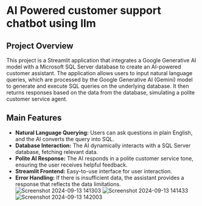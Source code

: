 # AI Powered customer support chatbot using llm

## Project Overview
This project is a Streamlit application that integrates a Google Generative AI model with a Microsoft SQL Server database to create an AI-powered customer assistant. The application allows users to input natural language queries, which are processed by the Google Generative AI (Gemini) model to generate and execute SQL queries on the underlying database. It then returns responses based on the data from the database, simulating a polite customer service agent.

## Main Features
- <b>Natural Language Querying:</b> Users can ask questions in plain English, and the AI converts the query into SQL.
- <b>Database Interaction:</b> The AI dynamically interacts with a SQL Server database, fetching relevant data.
- <b>Polite AI Response:</b> The AI responds in a polite customer service tone, ensuring the user receives helpful feedback.
- <b>Streamlit Frontend:</b> Easy-to-use interface for user interaction.
- <b>Error Handling:</b> If there is insufficient data, the assistant provides a response that reflects the data limitations.
![Screenshot 2024-09-13 141303](https://github.com/user-attachments/assets/5adcf90c-a525-4038-8ed4-be6666d3d99b)
![Screenshot 2024-09-13 141433](https://github.com/user-attachments/assets/ef00a496-0b53-498d-b084-7d97c0fbf814)
![Screenshot 2024-09-13 142003](https://github.com/user-attachments/assets/3659656a-48b6-40fa-a58a-562615e978ed)
